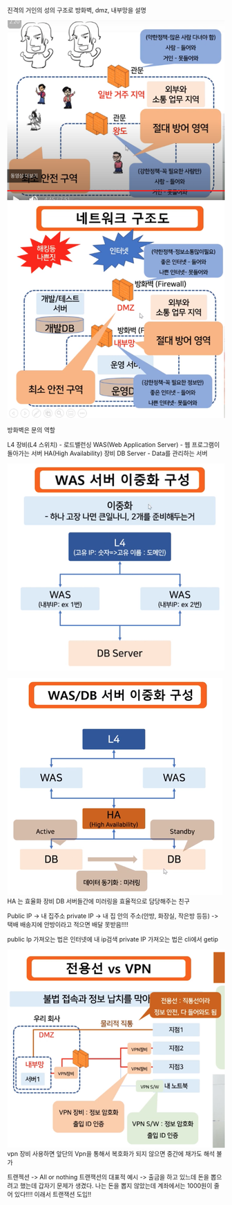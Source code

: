 진격의 거인의 성의 구조로 
방화벽, dmz, 내부망을 설명

![](2022-01-20-15-47-06.png)
![](2022-01-20-15-47-57.png)

방화벽은 문의 역할

L4 장비(L4 스위치) - 로드밸런싱
WAS(Web Application Server) - 웹 프로그램이 돌아가는 서버
HA(High Availability) 장비
DB Server - Data를 관리하는 서버


![](2022-01-20-15-52-43.png)

![](2022-01-20-15-55-11.png)
HA 는 효율화 장비
DB 서버들간에 미러링을 효율적으로 담당해주는 친구


Public IP -> 내 집주소
private IP -> 내 집 안의 주소(안방, 화장실, 작은방 등등) -> 택배 배송지에 안방이라고 적으면 배달 못받음!!!!


public Ip 가져오는 법은 인터넷에 내 ip검색
private IP 가져오는 법은 cli에서 getip

![](2022-01-20-16-06-55.png)
vpn 장비 사용하면 앞단의 Vpn을 통해서 복호화가 되지 않으면 중간에 채가도 해석 불가

트랜젝션 -> All or nothing
트랜잭션의 대표적 예시 
-> 출금을 하고 있느데 돈을 뽑으려고 했는데 갑자기 문제가 생겼다. 
나는 돈을 뽑지 않았는데 계좌에서는 1000원이 줄어 있다!!!! 이래서 트랜잭션 도입!!

